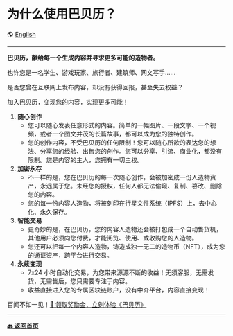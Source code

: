 # 为什么使用巴贝历？

🌎 [English](./_enus.md)

---

**巴贝历，献给每一个生成内容并寻求更多可能的造物者。**

也许您是一名学生、游戏玩家、旅行者、建筑师、网文写手......

是否您曾在互联网上发布内容，却没有获得回报，甚至失去权益？

加入巴贝历，变现您的内容，实现更多可能！

1. **随心创作**
   - 您可以随心发表任意形式的内容。简单的一幅图片、一段文字、一个视频，或者一个图文并茂的长篇故事，都可以成为您的独特创作。
   - 您的创作内容，不受巴贝历的任何限制！您可以随心所欲的表达您的想法、分享您的经验、出售您的创作。您可以分享、引流、商业化，都没有限制。您是内容的主人，您拥有一切主权。
2. **加密永存**
   - 不一样的是，您在巴贝历的每一次随心创作，会被加密成一份人造物资产，永远属于您。未经您的授权，任何人都无法偷窥、复制、篡改、删除您的内容。
   - 您的每一份内容人造物，将被刻印在行星文件系统（IPFS）上，去中心化、永久保存。
3. **智能交易**
   - 更奇妙的是，在巴贝历，您的内容人造物还会被打包成一个自动售货机，其他用户必须向您付费，才能阅览、使用、或收购您的人造物。
   - 您还可以把每一个内容人造物，铸造成独一无二的造物币（NFT），成为您的通证资产，跨平台进行交易。
4. **永续变现**
   - 7x24 小时自动化交易，为您带来源源不断的收益！无须客服，无需发货，无需售后，您只需要专注于内容。
   - 收益直接进入您的专属区块链账户，没有中介平台，内容直接变现！

百闻不如一见！[🎁 领取奖励金，立刻体验《巴贝历》](https://u.巴贝历.com)

---

[**🔙️ 返回首页**](../../_zhcn.md)
